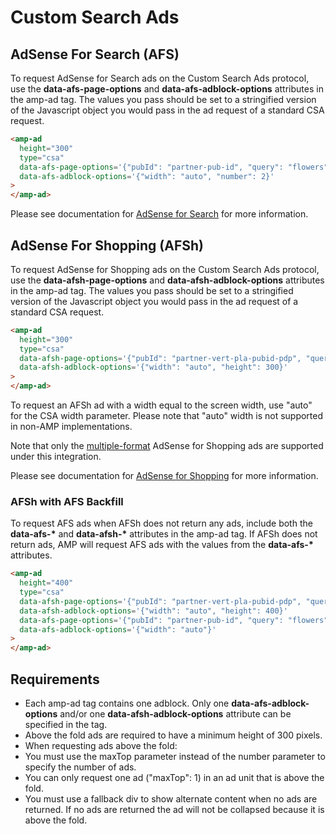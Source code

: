<!---
Copyright 2015 The AMP HTML Authors. All Rights Reserved.

Licensed under the Apache License, Version 2.0 (the "License");
you may not use this file except in compliance with the License.
You may obtain a copy of the License at

      http://www.apache.org/licenses/LICENSE-2.0

Unless required by applicable law or agreed to in writing, software
distributed under the License is distributed on an "AS-IS" BASIS,
WITHOUT WARRANTIES OR CONDITIONS OF ANY KIND, either express or implied.
See the License for the specific language governing permissions and
limitations under the License.
-->

# Custom Search Ads

## AdSense For Search (AFS)

To request AdSense for Search ads on the Custom Search Ads protocol, use the
**data-afs-page-options** and **data-afs-adblock-options** attributes in the
amp-ad tag. The values you pass should be set to a stringified version of the
Javascript object you would pass in the ad request of a standard CSA request.

```html
<amp-ad
  height="300"
  type="csa"
  data-afs-page-options='{"pubId": "partner-pub-id", "query": "flowers", "styleId": "123456789"}'
  data-afs-adblock-options='{"width": "auto", "number": 2}'
>
</amp-ad>
```

Please see documentation for [AdSense for Search](https://developers.google.com/custom-search-ads/docs/implementation-guide)
for more information.

## AdSense For Shopping (AFSh)

To request AdSense for Shopping ads on the Custom Search Ads protocol, use the
**data-afsh-page-options** and **data-afsh-adblock-options** attributes in the
amp-ad tag. The values you pass should be set to a stringified version of the
Javascript object you would pass in the ad request of a standard CSA request.

```html
<amp-ad
  height="300"
  type="csa"
  data-afsh-page-options='{"pubId": "partner-vert-pla-pubid-pdp", "query": "flowers", "styleId": "123456789"}'
  data-afsh-adblock-options='{"width": "auto", "height": 300}'
>
</amp-ad>
```

To request an AFSh ad with a width equal to the screen width, use "auto" for
the CSA width parameter. Please note that "auto" width is not supported in
non-AMP implementations.

Note that only the [multiple-format](https://developers.google.com/adsense-for-shopping/docs/multiplereference) AdSense for Shopping ads are supported under this integration.

Please see documentation for [AdSense for Shopping](https://developers.google.com/adsense-for-shopping/docs/implementation-guide)
for more information.

### AFSh with AFS Backfill

To request AFS ads when AFSh does not return any ads, include both the
**data-afs-\*** and **data-afsh-\*** attributes in the amp-ad tag. If AFSh does
not return ads, AMP will request AFS ads with the values from the **data-afs-\***
attributes.

```html
<amp-ad
  height="400"
  type="csa"
  data-afsh-page-options='{"pubId": "partner-vert-pla-pubid-pdp", "query": "flowers"}'
  data-afsh-adblock-options='{"width": "auto", "height": 400}'
  data-afs-page-options='{"pubId": "partner-pub-id", "query": "flowers", "channel": "backfill"}'
  data-afs-adblock-options='{"width": "auto"}'
>
</amp-ad>
```

## Requirements

- Each amp-ad tag contains one adblock. Only one **data-afs-adblock-options**
  and/or one **data-afsh-adblock-options** attribute can be specified in the tag.
- Above the fold ads are required to have a minimum height of 300 pixels.
- When requesting ads above the fold:
- You must use the maxTop parameter instead of the number parameter to specify the number of ads.
- You can only request one ad ("maxTop": 1) in an ad unit that is above the fold.
- You must use a fallback div to show alternate content when no ads are returned. If no ads are returned the ad will not be collapsed because it is above the fold.

<!-- TODO(#19207): Address missing demo -->
<!--
## Demos
Please visit [google-ads-amp-demos.com](http://google-ads-amp-demos.com/) for demos and additional requirements when implementing these ads.
-->
